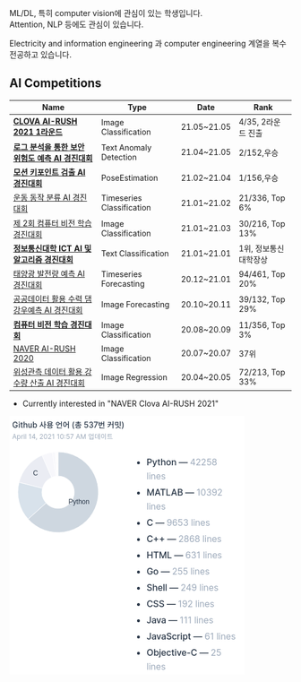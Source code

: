 ML/DL, 특히 computer vision에 관심이 있는 학생입니다.  
Attention, NLP 등에도 관심이 있습니다.

Electricity and information engineering 과 computer engineering 계열을 복수전공하고 있습니다.

## AI Competitions

|Name|Type|Date|Rank|
|---|---|---|---|
|**[CLOVA AI-RUSH 2021 1라운드](https://campaign.naver.com/clova_airush/)**|Image Classification|21.05~21.05|4/35, 2라운드 진출|
|<a href="https://www.notion.so/AI-c40fcfd708ad4d66b97f6209eeb2c8e7" target="_blank"><b>로그 분석을 통한 보안 위험도 예측 AI 경진대회</b></a>|Text Anomaly Detection|21.04~21.05|2/152,우승|
|<a href="https://www.notion.so/AI-54065ab4da62480f9ea595373c6f6454" target="_blank"><b>모션 키포인트 검출 AI 경진대회</b></a>|PoseEstimation|21.02~21.04|1/156,우승|
|<a href="https://dacon.io/competitions/official/235689/overview/description" target="_blank">운동 동작 분류 AI 경진대회</a>|Timeseries Classification|21.01~21.02|21/336, Top 6%|
|<a href="https://dacon.io/competitions/official/235697/overview/description" target="_blank">제 2회 컴퓨터 비전 학습 경진대회</a>|Image Classification|21.01~21.03|30/216, Top 13%|
|<a href="https://programmers.co.kr/competitions/747/2021-seoultech-cse-challenge" target="_blank"><b>정보통신대학 ICT AI 및 알고리즘 경진대회</b></a>|Text Classification|21.01~21.01|1위, 정보통신대학장상|
|<a href="https://dacon.io/competitions/official/235680/overview/description" target="_blank">태양광 발전량 예측 AI 경진대회</a>|Timeseries Forecasting|20.12~21.01|94/461, Top 20%|
|<a href="https://dacon.io/competitions/official/235646/overview/description" target="_blank">공공데이터 활용 수력 댐 강우예측 AI 경진대회</a>|Image Forecasting|20.10~20.11|39/132, Top 29%|
|<a href="https://dacon.io/competitions/official/235626/overview/description" target="_blank"><b>컴퓨터 비전 학습 경진대회</b></a>|Image Classification|20.08~20.09|11/356, Top 3%|
|<a href="https://campaign.naver.com/airush/" target="_blank">NAVER AI-RUSH 2020</a>|Image Classification|20.07~20.07|37위|
|<a href="https://dacon.io/competitions/official/235591/overview/description" target="_blank">위성관측 데이터 활용 강수량 산출 AI 경진대회</a>|Image Regression|20.04~20.05|72/213, Top 33%|

* Currently interested in "NAVER Clova AI-RUSH 2021"

<!--
![ProfileCounter](https://komarev.com/ghpvc/?username=kitsunetic&color=green)  
From 2020.12.28.
-->

<!--
[![Kitsunetic's GitHub stats](https://github-readme-stats.vercel.app/api?username=kitsunetic&count_private=false)](https://github.com/anuraghazra/github-readme-stats)
-->

![](./img/stat2021-04-14.png)

<!--
[![Top Langs](https://github-readme-stats.vercel.app/api/top-langs/?username=Kitsunetic&layout=compact&bg_color=30,F9A5FF,75C8FF&title_color=E9E9E9&text_color=E9E9E9)](https://github.com/anuraghazra/github-readme-stats)
-->
<!-- Why verilog is first place?? -->

